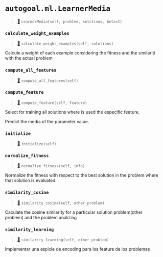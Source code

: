 # `autogoal.ml.LearnerMedia`

> [📝](https://github.com/autogal/autogoal/blob/master/autogoal/ml/_metalearning.py#L163)
> `LearnerMedia(self, problem, solutions, beta=1)`

### `calculate_weight_examples`

> [📝](https://github.com/autogoal/autogoal/blob/master/autogoal/ml/_metalearning.py#L215)
> `calculate_weight_examples(self, solutions)`

Calcule a weight of each example considering the fitness and the similariti with the
actual problem 
### `compute_all_features`

> [📝](https://github.com/autogoal/autogoal/blob/master/autogoal/ml/_metalearning.py#L184)
> `compute_all_features(self)`

### `compute_feature`

> [📝](https://github.com/autogoal/autogoal/blob/master/autogoal/ml/_metalearning.py#L191)
> `compute_feature(self, feature)`

Select for training all solutions where is used the especific feature.

Predict the media of the parameter value.
### `initialize`

> [📝](https://github.com/autogoal/autogoal/blob/master/autogoal/ml/_metalearning.py#L169)
> `initialize(self)`

### `normalize_fitness`

> [📝](https://github.com/autogoal/autogoal/blob/master/autogoal/ml/_metalearning.py#L238)
> `normalize_fitness(self, info)`

Normalize the fitness with respect to the best solution in the problem where that solution is evaluated
        
### `similarity_cosine`

> [📝](https://github.com/autogoal/autogoal/blob/master/autogoal/ml/_metalearning.py#L243)
> `similarity_cosine(self, other_problem)`

Caculate the cosine similarity for a particular solution problem(other problem) 
and the problem analizing
### `similarity_learning`

> [📝](https://github.com/autogoal/autogoal/blob/master/autogoal/ml/_metalearning.py#L252)
> `similarity_learning(self, other_problem)`

Implementar una espicie de encoding para los feature de los problemas
        
